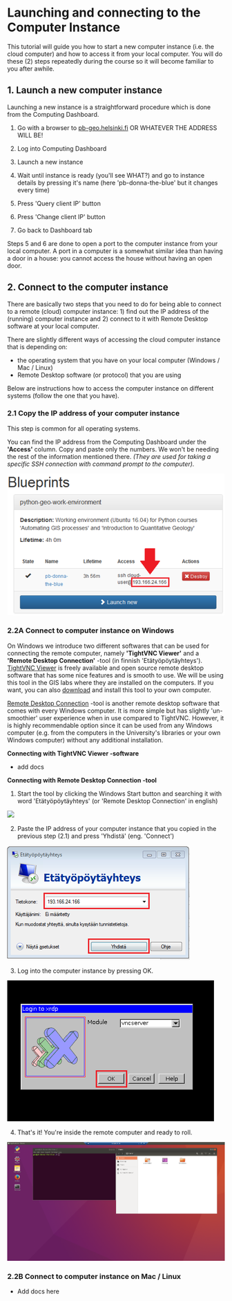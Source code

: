 # Launching and connecting to the Computer Instance

This tutorial will guide you how to start a new computer instance (i.e. the cloud computer) and how to access it from your local computer.
You will do these (2) steps repeatedly during the course so it will become familiar to you after awhile. 
 
## 1. Launch a new computer instance

Launching a new instance is a straightforward procedure which is done from the Computing Dashboard. 

 1. Go with a browser to [pb-geo.helsinki.fi](pb-geo.helsinki.fi) OR WHATEVER THE ADDRESS WILL BE!
 
 2. Log into Computing Dashboard
 
 3. Launch a new instance
 
 4. Wait until instance is ready (you'll see WHAT?) and 
 go to instance details by pressing it's name 
 (here 'pb-donna-the-blue' but it changes every time)
  
 5. Press 'Query client IP' button
 
 6. Press 'Change client IP' button
 
 7. Go back to Dashboard tab
  
Steps 5 and 6 are done to open a port to the computer instance from your local computer. A port in a computer is a somewhat similar idea than 
having a door in a house: you cannot access the house without having an open door.  
 
## 2. Connect to the computer instance

There are basically two steps that you need to do for being able to connect to a remote (cloud) computer instance: 1) find out the 
IP address of the (running) computer instance and 2) connect to it with Remote Desktop software at your local computer. 

There are slightly different ways of accessing the cloud computer instance that is depending on:
 
 - the operating system that you have on your local computer (Windows / Mac / Linux) 
 - Remote Desktop software (or protocol) that you are using
 
Below are instructions how to access the computer instance on different systems (follow the one that you have). 

### 2.1 Copy the IP address of your computer instance

This step is common for all operating systems.
 
You can find the IP address from the Computing Dashboard under the **'Access'** column. Copy and paste only the numbers. 
We won't be needing the rest of the information mentioned there. 
*(They are used for taking a specific SSH connection with command prompt to the computer).*   

 ![Copy IP address of the computer instance](img/13_copy_access_IP_address.PNG)

### 2.2A Connect to computer instance on Windows

On Windows we introduce two different softwares that can be used for connecting the remote computer, namely **'TightVNC Viewer'** and a 
**'Remote Desktop Connection'** -tool (in finnish 'Etätyöpöytäyhteys'). [TightVNC Viewer](http://www.tightvnc.com/) is freely available 
and open source remote desktop software that has some nice features and is smooth to use. We will be using this tool in the GIS labs 
where they are installed on the computers. If you want, you can also [download](http://www.tightvnc.com/download.php) and install 
this tool to your own computer. 

[Remote Desktop Connection](https://support.microsoft.com/en-us/help/17463/windows-7-connect-to-another-computer-remote-desktop-connection) -tool is 
another remote desktop software that comes with every Windows computer. It is more simple but has slightly 'un-smoothier' user experience when in use 
compared to TightVNC. However, it is highly recommendable option since it can be used from any Windows computer 
(e.g. from the computers in the University's libraries or your own Windows computer) without any additional installation.  
  
**Connecting with TightVNC Viewer -software**
    
  - add docs
  
**Connecting with Remote Desktop Connection -tool**

 1. Start the tool by clicking the Windows Start button and searching it with word 'Etätyöpöytäyhteys' (or 'Remote Desktop Connection' in english)
  
  <img src="https://github.com/Python-for-geo-people/Intro-to-Python-I/blob/master/img/14_open_remote_desktop.PNG" width="400">
  
 2. Paste the IP address of your computer instance that you copied in the previous step (2.1) and press 'Yhdistä' (eng. 'Connect')
  
  ![Fill in the IP address](img/15_paste_ip_to_remote_desktop.PNG)
  
 3. Log into the computer instance by pressing OK.
 
  ![Press ok](img/16_log_into_server.PNG)
 
 4. That's it! You're inside the remote computer and ready to roll. 
 
  ![Inside the remote computer](img/17_work_environment.PNG)

### 2.2B Connect to computer instance on Mac / Linux
  
  - Add docs here 
